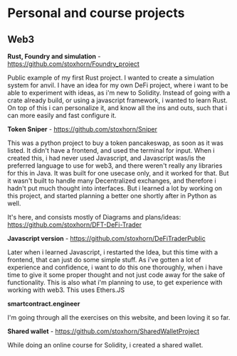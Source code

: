 # Personal and course projects

## Web3

**Rust, Foundry and simulation** - https://github.com/stoxhorn/Foundry_project

Public example of my first Rust project. I wanted to create a simulation system for anvil. I have an idea for my own DeFi project, where i want to be able to experiment with ideas, as i'm new to Solidity. Instead of going with a crate already build, or using a javascript framework, i wanted to learn Rust. On top of this i can personalize it, and know all the ins and outs, such that i can more easily and fast configure it.


**Token Sniper** - https://github.com/stoxhorn/Sniper

This was a python project to buy a token pancakeswap, as soon as it was listed. It didn't have a frontend, and used the terminal for input.
When i created this, i had never used Javascript, and Javascript was/is the preferred language to use for web3, and there weren't really any libraries for this in Java. It was built for one usecase only, and it worked for that. But it wasn't built to handle many Decentralized exchanges, and therefore i hadn't put much thought into interfaces. But i learned a lot by working on this project, and started planning a better one shortly after in Python as well.

It's here, and consists mostly of Diagrams and plans/ideas: https://github.com/stoxhorn/DFT-DeFi-Trader

**Javascript version** - https://github.com/stoxhorn/DeFiTraderPublic

Later when i learned Javascript, i restarted the Idea, but this time with a frontend, that can just do some simple stuff. As i've gotten a lot of experience and confidence, i want to do this one thoroughly, when i have time to give it some proper thought and not just code away for the sake of functionality. This is also what i'm planning to use, to get experience with working with web3. This uses Ethers.JS

**smartcontract.engineer**

I'm going through all the exercises on this website, and been loving it so far. 

**Shared wallet** - https://github.com/stoxhorn/SharedWalletProject

While doing an online course for Solidity, i created a shared wallet.
